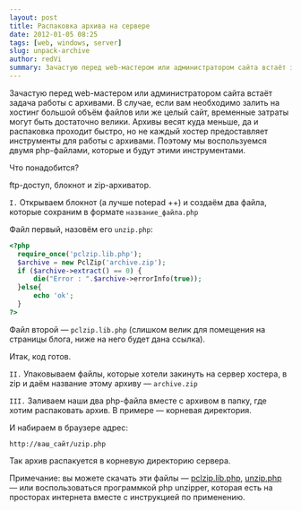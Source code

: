 ```yaml
---
layout: post
title: Распаковка архива на сервере
date: 2012-01-05 08:25
tags: [web, windows, server]
slug: unpack-archive
author: redVi
summary: Зачастую перед web-мастером или администратором сайта встаёт задача работы с архивами. В случае, если вам необходимо залить на хостинг большой объём файлов или же целый сайт, временные затраты могут быть достаточно велики.
---
```


Зачастую перед web-мастером или администратором сайта встаёт задача работы с архивами. В случае, если вам необходимо залить на хостинг большой объём файлов или же целый сайт, временные затраты могут быть достаточно велики. Архивы весят куда меньше, да и распаковка проходит быстро, но не каждый хостер предоставляет инструменты для работы с архивами. Поэтому мы воспользуемся двумя php-файлами, которые и будут этими инструментами.

Что понадобится?

ftp-доступ, блокнот и zip-архиватор.

`I.` Открываем блокнот (а лучше notepad ++) и создаём два файла, которые сохраним в формате `название_файла.php`

Файл первый, назовём его `unzip.php`:

```php
<?php
  require_once('pclzip.lib.php');
  $archive = new PclZip('archive.zip');
  if ($archive->extract() == 0) {
      die("Error : ".$archive->errorInfo(true));
  }else{
      echo 'ok';
  }
?>
```

Файл второй &mdash; `pclzip.lib.php` (слишком велик для помещения на страницы блога, ниже на него будет дана ссылка).

Итак, код готов.

`II.` Упаковываем файлы, которые хотели закинуть на сервер хостера, в zip и даём название этому архиву &mdash; `archive.zip`

`III.` Заливаем наши два php-файла вместе с архивом в папку, где хотим распаковать архив. В примере &mdash; корневая директория.

И набираем в браузере адрес:

`http://ваш_сайт/uzip.php`

Так архив распакуется в корневую директорию сервера.

Примечание: вы можете скачать эти файлы &mdash;  [pclzip.lib.php](https://gist.github.com/redVi/5028352), [unzip.php](https://gist.github.com/redVi/5028347) &mdash; или воспользоваться программкой php unzipper, которая есть на просторах интернета вместе с инструкцией по применению.
